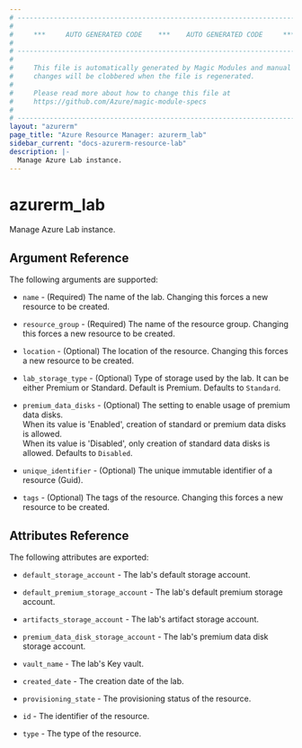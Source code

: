 ```yaml
---
# ----------------------------------------------------------------------------
#
#     ***     AUTO GENERATED CODE    ***    AUTO GENERATED CODE     ***
#
# ----------------------------------------------------------------------------
#
#     This file is automatically generated by Magic Modules and manual
#     changes will be clobbered when the file is regenerated.
#
#     Please read more about how to change this file at
#     https://github.com/Azure/magic-module-specs
#
# ----------------------------------------------------------------------------
layout: "azurerm"
page_title: "Azure Resource Manager: azurerm_lab"
sidebar_current: "docs-azurerm-resource-lab"
description: |-
  Manage Azure Lab instance.
---
```


# azurerm_lab

Manage Azure Lab instance.


## Argument Reference

The following arguments are supported:

* `name` - (Required) The name of the lab. Changing this forces a new resource to be created.

* `resource_group` - (Required) The name of the resource group. Changing this forces a new resource to be created.

* `location` - (Optional) The location of the resource. Changing this forces a new resource to be created.

* `lab_storage_type` - (Optional) Type of storage used by the lab. It can be either Premium or Standard. Default is Premium. Defaults to `Standard`.

* `premium_data_disks` - (Optional) The setting to enable usage of premium data disks.<br>When its value is 'Enabled', creation of standard or premium data disks is allowed.<br>When its value is 'Disabled', only creation of standard data disks is allowed. Defaults to `Disabled`.

* `unique_identifier` - (Optional) The unique immutable identifier of a resource (Guid).

* `tags` - (Optional) The tags of the resource. Changing this forces a new resource to be created.

## Attributes Reference

The following attributes are exported:

* `default_storage_account` - The lab's default storage account.

* `default_premium_storage_account` - The lab's default premium storage account.

* `artifacts_storage_account` - The lab's artifact storage account.

* `premium_data_disk_storage_account` - The lab's premium data disk storage account.

* `vault_name` - The lab's Key vault.

* `created_date` - The creation date of the lab.

* `provisioning_state` - The provisioning status of the resource.

* `id` - The identifier of the resource.

* `type` - The type of the resource.
